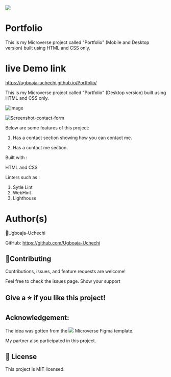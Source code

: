 ![](https://img.shields.io/badge/Microverse-blueviolet)

# Portfolio

This is my Microverse project called "Portfolio" (Mobile and Desktop version) built using HTML and CSS only.

# live Demo link

https://ugboaja-uchechi.github.io/Portfolio/

This is my Microverse project called "Portfolio" (Desktop version) built using HTML and CSS only.

![image](https://user-images.githubusercontent.com/74814780/131140221-4b263fa6-135b-46dd-9603-071738e1bb98.png)

![Screenshot-contact-form](https://user-images.githubusercontent.com/74814780/130635626-1efbdb1e-542a-475f-a6ea-22e897d4a230.png)

Below are some features of this project:

1. Has a contact section showing how you can contact me.

3. Has a contact me section.

Built with :

HTML and CSS

Linters such as :

1. Sytle Lint
2. WebHint
3. Lighthouse

# Author(s)

👤Ugboaja-Uchechi

GitHub: https://github.com/Ugboaja-Uchechi

## 🤝Contributing

Contributions, issues, and feature requests are welcome!

Feel free to check the issues page. Show your support

## Give a ⭐️ if you like this project!

## Acknowledgement:

The idea was gotten from the ![](https://img.shields.io/badge/Microverse-blueviolet) Microverse Figma template.

My partner also participated in this project.

## 📝 License

This project is MIT licensed.
